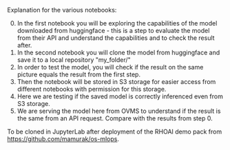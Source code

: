 Explanation for the various notebooks:

0. In the first notebook you will be exploring the capabilities of the model downloaded from huggingface - this is a step to evaluate the model from their API and understand the capabilities and to check the result after.
1. In the second notebook you will clone the model from huggingface and save it to a local repository "my_folder/"
2. In order to test the model, you will check if the result on the same picture equals the result from the first step.
3. Then the notebook will be stored in S3 storage for easier access from different notebooks with permission for this storage.
4. Here we are testing if the saved model is correctly inferenced even from S3 storage.
5. We are serving the model here from OVMS to understand if the result is the same from an API request. Compare with the results from step 0. 

To be cloned in JupyterLab after deployment of the RHOAI demo pack from https://github.com/mamurak/os-mlops.
